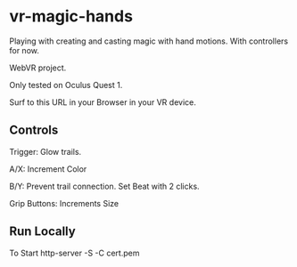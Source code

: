 # vr-magic-hands

Playing with creating and casting magic with hand motions. With controllers for now.

WebVR project.

Only tested on Oculus Quest 1.

Surf to this URL in your Browser in your VR device.

## Controls

Trigger: Glow trails.

A/X: Increment Color

B/Y: Prevent trail connection. Set Beat with 2 clicks.

Grip Buttons: Increments Size

## Run Locally

To Start
http-server -S -C cert.pem
